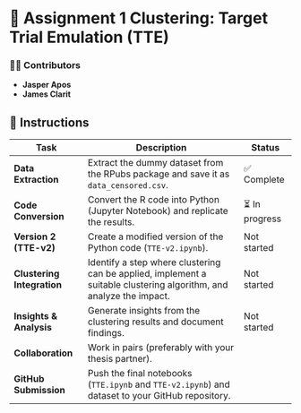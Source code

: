 # 📌 Assignment 1 Clustering: Target Trial Emulation (TTE)

### 👨‍💻 Contributors  

- **Jasper Apos**  
- **James Clarit**  

## 📂 Instructions  

| Task                     | Description  | Status |  
|--------------------------|-------------|--------|  
| **Data Extraction**       | Extract the dummy dataset from the RPubs package and save it as `data_censored.csv`. | ✅ Complete |  
| **Code Conversion**       | Convert the R code into Python (Jupyter Notebook) and replicate the results. | ⏳ In progress |  
| **Version 2 (TTE-v2)**    | Create a modified version of the Python code (`TTE-v2.ipynb`). | Not started |  
| **Clustering Integration** | Identify a step where clustering can be applied, implement a suitable clustering algorithm, and analyze the impact. | Not started |  
| **Insights & Analysis**   | Generate insights from the clustering results and document findings. | Not started |  
| **Collaboration**         | Work in pairs (preferably with your thesis partner). | |  
| **GitHub Submission**     | Push the final notebooks (`TTE.ipynb` and `TTE-v2.ipynb`) and dataset to your GitHub repository. |  |  

